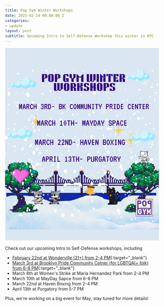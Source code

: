 ```yaml
---
title: Pop Gym Winter Workshops
date: 2025-02-24 00:00:00 Z
categories:
- update
layout: post
subtitle: Upcoming Intro to Self-Defense Workshop this winter in NYC
---
```


![winter workshops](/assets/UpdatedPopGymWinterWorkshops.jpg)

Check out our upcoming Intro to Self-Defense workshops, including
* [February 22nd at Wonderville (21+) from 2-4 PM](https://www.wonderville.nyc/events/intro-to-self-defense-workshop){:target="_blank"}
* [March 3rd at Brooklyn Pride Community Cetner (for LGBTQAI+ folk) from 6-8 PM](https://www.lgbtbrooklyn.org/event-details-registration/intro-to-self-defense-workshop){:target="_blank"}
* March 8th at Women's Strike at Maria Hernandez Park from 2-4 PM
* March 10th at MayDay Sapce from 6-8 PM
* March 22nd at Haven Boxing from 2-4 PM
* April 13th at Purgatory from 5-7 PM

Plus, we're working on a big event for May, stay tuned for more details!
 
